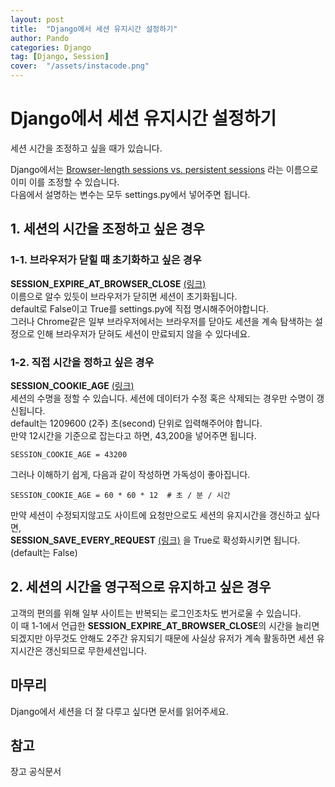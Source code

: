 ```yaml
---
layout: post
title:  "Django에서 세션 유지시간 설정하기"
author: Pando
categories: Django
tag: [Django, Session]
cover:  "/assets/instacode.png"
---
```


# Django에서 세션 유지시간 설정하기

세션 시간을 조정하고 싶을 때가 있습니다.  

Django에서는 [Browser-length sessions vs. persistent sessions](https://docs.djangoproject.com/en/3.0/topics/http/sessions/#browser-length-sessions-vs-persistent-sessions) 라는 이름으로 이미 이를 조정할 수 있습니다.  
다음에서 설명하는 변수는 모두 settings.py에서 넣어주면 됩니다.

## 1. 세션의 시간을 조정하고 싶은 경우

### 1-1. 브라우저가 닫힐 때 초기화하고 싶은 경우

**SESSION\_EXPIRE\_AT\_BROWSER\_CLOSE** [(링크)](https://docs.djangoproject.com/en/3.0/ref/settings/#session-expire-at-browser-close)  
이름으로 알수 있듯이 브라우저가 닫히면 세션이 초기화됩니다.  
default로 False이고 True를 settings.py에 직접 명시해주어야합니다.  
그러나 Chrome같은 일부 브라우저에서는 브라우저를 닫아도 세션을 계속 탐색하는 설정으로 인해 브라우저가 닫혀도 세션이 만료되지 않을 수 있다네요.

### 1-2. 직접 시간을 정하고 싶은 경우

**SESSION\_COOKIE\_AGE** [(링크)](https://docs.djangoproject.com/en/3.0/ref/settings/#session-cookie-age)  
세션의 수명을 정할 수 있습니다. 세션에 데이터가 수정 혹은 삭제되는 경우만 수명이 갱신됩니다.  
default는 1209600 (2주) 초(second) 단위로 입력해주어야 합니다.  
만약 12시간을 기준으로 잡는다고 하면, 43,200을 넣어주면 됩니다.  

`SESSION_COOKIE_AGE = 43200`

그러나 이해하기 쉽게, 다음과 같이 작성하면 가독성이 좋아집니다.  

`SESSION_COOKIE_AGE = 60 * 60 * 12  # 초 / 분 / 시간`

만약 세션이 수정되지않고도 사이트에 요청만으로도 세션의 유지시간을 갱신하고 싶다면,  
**SESSION\_SAVE\_EVERY\_REQUEST** [(링크)](https://docs.djangoproject.com/en/3.0/ref/settings/#session-save-every-request) 을 True로 확성화시키면 됩니다. (default는 False)

## 2. 세션의 시간을 영구적으로 유지하고 싶은 경우

고객의 편의를 위해 일부 사이트는 반복되는 로그인조차도 번거로울 수 있습니다.  
이 때 1-1에서 언급한 **SESSION\_EXPIRE\_AT\_BROWSER\_CLOSE**의 시간을 늘리면 되겠지만 아무것도 안해도 2주간 유지되기 때문에 사실상 유저가 계속 활동하면 세션 유지시간은 갱신되므로 무한세션입니다.

## 마무리
Django에서 세션을 더 잘 다루고 싶다면 문서를 읽어주세요.

## 참고
장고 공식문서
